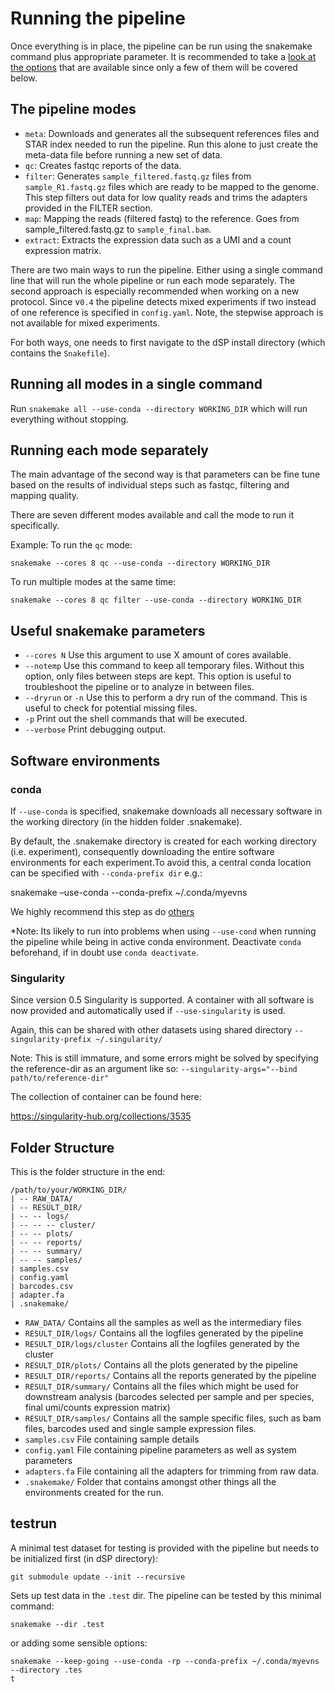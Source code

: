 # Running the pipeline

Once everything is in place, the pipeline can be run using the snakemake command plus appropriate parameter.
It is recommended to take a [look at the options](http://snakemake.readthedocs.io/en/latest/) that are available since only a few of them will be covered below.

## The pipeline modes

* `meta`: Downloads and generates all the subsequent references files and STAR index needed to run the pipeline. Run this alone to just create the meta-data file before running a new set of data.
* `qc`: Creates fastqc reports of the data.
* `filter`: Generates `sample_filtered.fastq.gz` files from  `sample_R1.fastq.gz` files which are ready to be mapped to the genome.  This step filters out data for low quality reads and trims the adapters provided in the FILTER section.
* `map`: Mapping the reads (filtered fastq) to the reference. Goes from sample_filtered.fastq.gz to `sample_final.bam`.
* `extract`: Extracts the expression data such as a UMI and a count expression matrix.

There are two main ways to run the pipeline.
Either using a single command line that will run the whole pipeline or run each mode separately.
The second approach is especially recommended when working on a new protocol.
Since v`0.4` the pipeline detects mixed experiments if two instead of one reference is specified in `config.yaml`.
Note, the stepwise approach is not available for mixed experiments.

For both ways, one needs to first navigate to the dSP install directory (which contains the `Snakefile`).

## Running all modes in a single command
Run `snakemake all --use-conda --directory WORKING_DIR` which will run everything without stopping.


## Running each mode separately
The main advantage of the second way is that parameters can be fine tune based on the results of individual steps such as fastqc, filtering and mapping quality.

There are seven different modes available and call the mode to run it specifically.

Example:
To run the `qc` mode:
```
snakemake --cores 8 qc --use-conda --directory WORKING_DIR
```
To run multiple modes at the same time:
```
snakemake --cores 8 qc filter --use-conda --directory WORKING_DIR
```


## Useful snakemake parameters

* `--cores N` Use this argument to use X amount of cores available.
* `--notemp` Use this command to keep all temporary files. Without this option, only files between steps are kept. This option is useful to troubleshoot the pipeline or to analyze in between files.
* `--dryrun` or `-n` Use this to perform a dry run of the command. This is useful to check for potential missing files.
* `-p` Print out the shell commands that will be executed.
* `--verbose` Print debugging output.


## Software environments

### conda

If `--use-conda` is specified, snakemake downloads all necessary software in the working directory (in the hidden folder .snakemake).

By default, the .snakemake directory is created for each working directory (i.e. experiment), consequently downloading the entire software environments for each experiment.To avoid this,  a central conda location can be specified with `--conda-prefix dir` e.g.:

snakemake –use-conda --conda-prefix ~/.conda/myevns

We highly recommend this step as do [others](https://bioinformatics.stackexchange.com/questions/6914/running-snakemake-in-one-single-conda-env)

*Note: Its likely to run into problems when using `--use-cond` when running the pipeline while being in active conda environment.
Deactivate `conda` beforehand, if in doubt use `conda deactivate`.

### Singularity

Since version 0.5 Singularity is supported. A container with all software is now provided and automatically used if `--use-singularity` is used.

Again, this can be shared with other datasets using shared directory `--singularity-prefix ~/.singularity/`

Note: This is still immature, and some errors might be solved by specifying the reference-dir as an argument like so:
`--singularity-args="--bind path/to/reference-dir"`

The collection of container can be found here:

https://singularity-hub.org/collections/3535

## Folder Structure

This is the folder structure in the end:
```
/path/to/your/WORKING_DIR/
| -- RAW_DATA/
| -- RESULT_DIR/
| -- -- logs/
| -- -- -- cluster/
| -- -- plots/
| -- -- reports/
| -- -- summary/
| -- -- samples/
| samples.csv
| config.yaml
| barcodes.csv
| adapter.fa
| .snakemake/
```

* `RAW_DATA/` Contains all the samples as well as the intermediary files
* `RESULT_DIR/logs/` Contains all the logfiles generated by the pipeline
* `RESULT_DIR/logs/cluster` Contains all the logfiles generated by the cluster
* `RESULT_DIR/plots/` Contains all the plots generated by the pipeline
* `RESULT_DIR/reports/` Contains all the reports generated by the pipeline
* `RESULT_DIR/summary/` Contains all the files which might be used for downstream analysis (barcodes selected per sample and per species, final umi/counts expression matrix)
* `RESULT_DIR/samples/` Contains all the sample specific files, such as bam files, barcodes used and single sample expression files.
* `samples.csv` File containing sample details
* `config.yaml` File containing pipeline parameters as well as system parameters
* `adapters.fa` File containing all the adapters for trimming from raw data.
* `.snakemake/` Folder that contains amongst other things all the environments created for the run.

## testrun

A minimal test dataset for testing is provided with the pipeline but needs to be initialized first (in dSP directory):

```
git submodule update --init --recursive
```

Sets up test data in the `.test` dir. The pipeline can be tested by this minimal command:

```
snakemake --dir .test
```

or adding some sensible options:

```
snakemake --keep-going --use-conda -rp --conda-prefix ~/.conda/myevns --directory .tes
t
```
